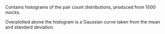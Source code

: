 Contains histograms of the pair count distributions, produced from 1000 mocks.

Overplotted above the histogram is a Gaussian curve taken from the mean and
standard deviation.
